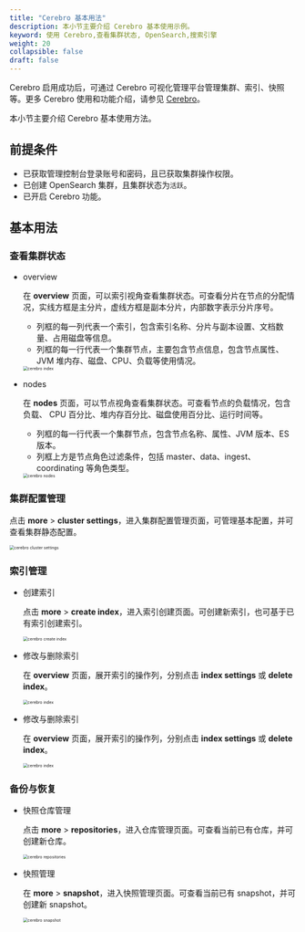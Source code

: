 ```yaml
---
title: "Cerebro 基本用法"
description: 本小节主要介绍 Cerebro 基本使用示例。
keyword: 使用 Cerebro,查看集群状态, OpenSearch,搜索引擎
weight: 20
collapsible: false
draft: false
---
```


Cerebro 启用成功后，可通过 Cerebro 可视化管理平台管理集群、索引、快照等。更多 Cerebro 使用和功能介绍，请参见 [Cerebro](https://github.com/lmenezes/cerebro)。

本小节主要介绍 Cerebro 基本使用方法。

## 前提条件

- 已获取管理控制台登录账号和密码，且已获取集群操作权限。
- 已创建 OpenSearch 集群，且集群状态为`活跃`。
- 已开启 Cerebro 功能。

## 基本用法

### 查看集群状态

- overview
  
  在 **overview** 页面，可以索引视角查看集群状态。可查看分片在节点的分配情况，实线方框是主分片，虚线方框是副本分片，内部数字表示分片序号。  
  - 列框的每一列代表一个索引，包含索引名称、分片与副本设置、文档数量、占用磁盘等信息。   
  - 列框的每一行代表一个集群节点，主要包含节点信息，包含节点属性、 JVM 堆内存、磁盘、CPU、负载等使用情况。  

  <img src="../../../_images/cerebro_index.png" alt="cerebro index" style="zoom:50%;" />

- nodes

  在 **nodes** 页面，可以节点视角查看集群状态。可查看节点的负载情况，包含负载、 CPU 百分比、堆内存百分比、磁盘使用百分比、运行时间等。  
  - 列框的每一行代表一个集群节点，包含节点名称、属性、JVM 版本、ES 版本。  
  - 列框上方是节点角色过滤条件，包括 master、data、ingest、coordinating 等角色类型。

  <img src="../../../_images/cerebro_nodes.png" alt="cerebro nodes" style="zoom:50%;" />

### 集群配置管理

点击 **more** > **cluster settings**，进入集群配置管理页面，可管理基本配置，并可查看集群静态配置。
 
<img src="../../../_images/cerebro_clustersetting.png" alt="cerebro cluster settings" style="zoom:50%;" />

### 索引管理

- 创建索引
  
  点击 **more** > **create index**，进入索引创建页面。可创建新索引，也可基于已有索引创建索引。

  <img src="../../../_images/cerebro_create_index.png" alt="cerebro create index" style="zoom:50%;" />

- 修改与删除索引
  
  在 **overview** 页面，展开索引的操作列，分别点击 **index settings** 或 **delete index**。

  <img src="../../../_images/cerebro_index_mgt.png" alt="cerebro index" style="zoom:50%;" />

- 修改与删除索引
  
  在 **overview** 页面，展开索引的操作列，分别点击 **index settings** 或 **delete index**。

  <img src="../../../_images/cerebro_index_mgt.png" alt="cerebro index" style="zoom:50%;" />

### 备份与恢复

- 快照仓库管理
  
  点击 **more** > **repositories**，进入仓库管理页面。可查看当前已有仓库，并可创建新仓库。

  <img src="../../../_images/cerebro_repositories.png" alt="cerebro repositories" style="zoom:50%;" />

- 快照管理
  
  在 **more** > **snapshot**，进入快照管理页面。可查看当前已有 snapshot，并可创建新 snapshot。

  <img src="../../../_images/cerebro_isnapshot.png" alt="cerebro snapshot" style="zoom:50%;" />
